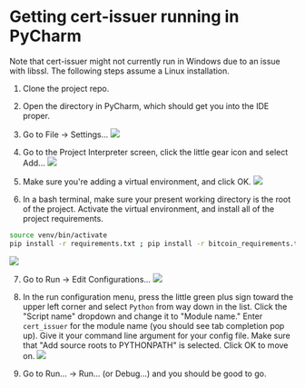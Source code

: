 # Getting cert-issuer running in PyCharm

Note that cert-issuer might not currently run in Windows due to an issue with libssl.  The following steps assume a Linux installation.

1. Clone the project repo.

2. Open the directory in PyCharm, which should get you into the IDE proper.

3. Go to File -> Settings...
![](images/pycharm/PyCharm-File-Settings.png)


4. Go to the Project Interpreter screen, click the little gear icon and select Add...
![](images/pycharm/PyCharm-Project-Interpreter.png)

5. Make sure you're adding a virtual environment, and click OK.
![](images/pycharm/PyCharm-Add-Interpreter-Venv.png)

6. In a bash terminal, make sure your present working directory is the root of the project.  Activate the virtual environment, and install all of the project requirements.
```bash
source venv/bin/activate
pip install -r requirements.txt ; pip install -r bitcoin_requirements.txt ; pip install -r ethereum_requirements.txt
```
![](images/pycharm/Install-Requirements.png)

7. Go to Run -> Edit Configurations...
![](images/pycharm/PyCharm-Edit-Configurations.png)

8. In the run configuration menu, press the little green plus sign toward the upper left corner and select `Python` from way down in the list.  Click the "Script name" dropdown and change it to "Module name."  Enter `cert_issuer` for the module name (you should see tab completion pop up).  Give it your command line argument for your config file.  Make sure that "Add source roots to PYTHONPATH" is selected.  Click OK to move on.
![](images/pycharm/PyCharm-Run-Configuration.png)

9. Go to Run... -> Run... (or Debug...) and you should be good to go.